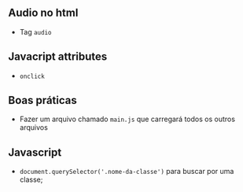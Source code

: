 ## Audio no html

- Tag `audio`

## Javacript attributes

- `onclick`

## Boas práticas

- Fazer um arquivo chamado `main.js` que carregará todos os outros arquivos

## Javascript

- `document.querySelector('.nome-da-classe')` para buscar por uma classe;
